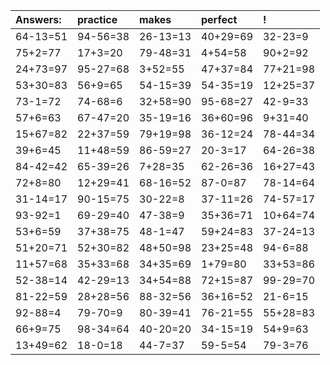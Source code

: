 | Answers: | practice | makes | perfect | ! |
| :--- | :--- | :--- | :--- | :--- |
| 64-13=51 | 94-56=38 | 26-13=13 | 40+29=69 | 32-23=9 | 
| 75+2=77 | 17+3=20 | 79-48=31 | 4+54=58 | 90+2=92 | 
| 24+73=97 | 95-27=68 | 3+52=55 | 47+37=84 | 77+21=98 | 
| 53+30=83 | 56+9=65 | 54-15=39 | 54-35=19 | 12+25=37 | 
| 73-1=72 | 74-68=6 | 32+58=90 | 95-68=27 | 42-9=33 | 
| 57+6=63 | 67-47=20 | 35-19=16 | 36+60=96 | 9+31=40 | 
| 15+67=82 | 22+37=59 | 79+19=98 | 36-12=24 | 78-44=34 | 
| 39+6=45 | 11+48=59 | 86-59=27 | 20-3=17 | 64-26=38 | 
| 84-42=42 | 65-39=26 | 7+28=35 | 62-26=36 | 16+27=43 | 
| 72+8=80 | 12+29=41 | 68-16=52 | 87-0=87 | 78-14=64 | 
| 31-14=17 | 90-15=75 | 30-22=8 | 37-11=26 | 74-57=17 | 
| 93-92=1 | 69-29=40 | 47-38=9 | 35+36=71 | 10+64=74 | 
| 53+6=59 | 37+38=75 | 48-1=47 | 59+24=83 | 37-24=13 | 
| 51+20=71 | 52+30=82 | 48+50=98 | 23+25=48 | 94-6=88 | 
| 11+57=68 | 35+33=68 | 34+35=69 | 1+79=80 | 33+53=86 | 
| 52-38=14 | 42-29=13 | 34+54=88 | 72+15=87 | 99-29=70 | 
| 81-22=59 | 28+28=56 | 88-32=56 | 36+16=52 | 21-6=15 | 
| 92-88=4 | 79-70=9 | 80-39=41 | 76-21=55 | 55+28=83 | 
| 66+9=75 | 98-34=64 | 40-20=20 | 34-15=19 | 54+9=63 | 
| 13+49=62 | 18-0=18 | 44-7=37 | 59-5=54 | 79-3=76 | 
